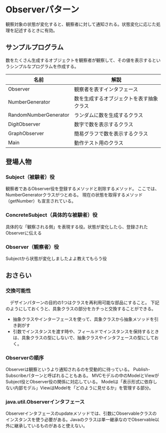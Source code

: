# Observerパターン
観察対象の状態が変化すると、観察者に対して通知される。状態変化に応じた処理を記述するときに有効。

## サンプルプログラム
数をたくさん生成するオブジェクトを観察者が観察して、その値を表示するというシンプルなプログラムを作成する。

|名前|解説|
|---|---|
|Observer|観察者を表すインタフェース|
|NumberGenerator|数を生成するオブジェクトを表す抽象クラス|
|RandomNumberGenerator|ランダムに数を生成するクラス|
|DigitObserver|数字で数を表示するクラス|
|GraphObserver|簡易グラフで数を表示するクラス|
|Main|動作テスト用のクラス|


## 登場人物
### Subject（被験者）役
観察者であるObserver役を登録するメソッドと削除するメソッド。
ここでは、NumberGeneratorクラスがつとめる。
現在の状態を取得するメソッド（getNumber）も宣言されている。

### ConcreteSubject（具体的な被験者）役
具体的な「観察される側」を表現する役。状態が変化したら、登録されたObserverに伝える

### Observer（観察者）役
Subjectから状態が変化しましたよよ教えてもらう役


## おさらい
### 交換可能性
　デザインパターンの目的の1つはクラスを再利用可能な部品にすること。
下記のようにしておくうと、具象クラスの部分をカチっと交換することができる。
- 抽象クラスやインターフェースを使って、具象クラスから抽象メソッドを引き剥がす
- 引数でインスタンスを渡す時や、フィールドでインスタンスを保持するときは、具象クラスの型にしないで、抽象クラスやインタフェースの型にしておく。

### Observerの順序
Observerは観察というより通知されるのを受動的に待っている。
Publish-Subscribeパターンと呼ばれることもある。
MVCモデルの中のModelとViewがSubject役とObserver役の関係に対応している。
Modelは「表示形式に依存しない内部モデル」ViewはModelを「どのように見せるか」を管理する部分。

### java.util.Observerインタフェース
Observerインタフェースのupdateメソッドでは、引数にObservableクラスのインスタンスを使う必要がある。Javaのクラスは単一継承なのでObservable以外に継承しているものがあると使えない。